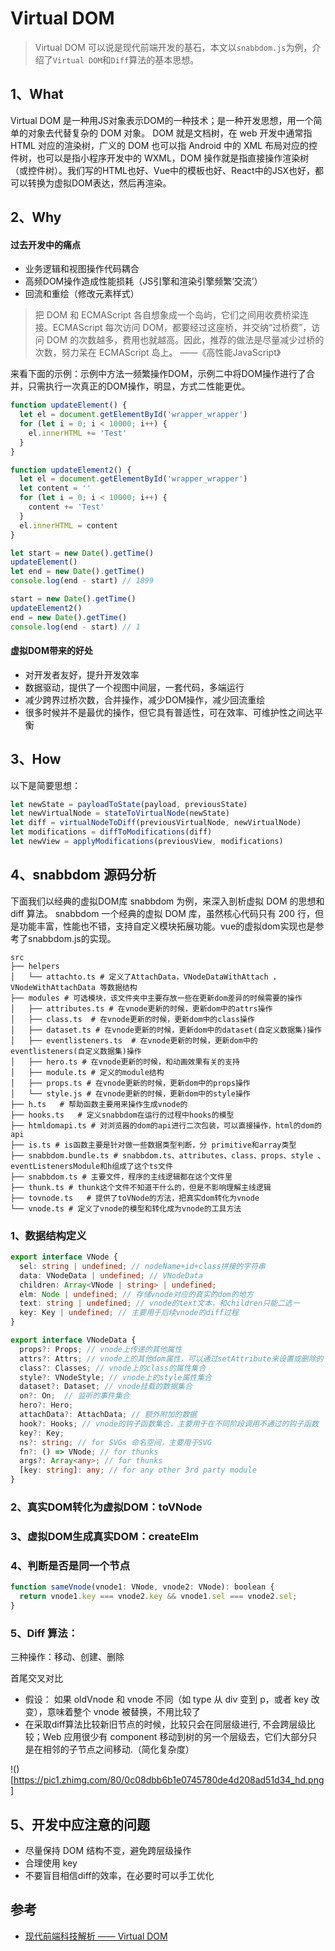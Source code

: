 # Virtual DOM
> Virtual DOM 可以说是现代前端开发的基石，本文以`snabbdom.js`为例，介绍了`Virtual DOM`和`Diff`算法的基本思想。

## 1、What
Virtual DOM 是一种用JS对象表示DOM的一种技术；是一种开发思想，用一个简单的对象去代替复杂的 DOM 对象。
DOM 就是文档树，在 web 开发中通常指 HTML 对应的渲染树，广义的 DOM 也可以指 Android 中的 XML 布局对应的控件树，也可以是指小程序开发中的 WXML，DOM 操作就是指直接操作渲染树（或控件树）。我们写的HTML也好、Vue中的模板也好、React中的JSX也好，都可以转换为虚拟DOM表达，然后再渲染。

## 2、Why
#### 过去开发中的痛点
- 业务逻辑和视图操作代码耦合
- 高频DOM操作造成性能损耗（JS引擎和渲染引擎频繁‘交流’）
- 回流和重绘（修改元素样式）

> 把 DOM 和 ECMAScript 各自想象成一个岛屿，它们之间用收费桥梁连接。ECMAScript 每次访问 DOM，都要经过这座桥，并交纳“过桥费”，访问 DOM 的次数越多，费用也就越高。因此，推荐的做法是尽量减少过桥的次数，努力呆在 ECMAScript 岛上。  ——《高性能JavaScript》

来看下面的示例：示例中方法一频繁操作DOM，示例二中将DOM操作进行了合并，只需执行一次真正的DOM操作，明显，方式二性能更优。

```js
function updateElement() {
  let el = document.getElementById('wrapper_wrapper')
  for (let i = 0; i < 10000; i++) {
    el.innerHTML += 'Test'
  }
}

function updateElement2() {
  let el = document.getElementById('wrapper_wrapper')
  let content = ''
  for (let i = 0; i < 10000; i++) {
    content += 'Test'
  }
  el.innerHTML = content
}

let start = new Date().getTime()
updateElement()
let end = new Date().getTime()
console.log(end - start) // 1899

start = new Date().getTime()
updateElement2()
end = new Date().getTime()
console.log(end - start) // 1
```

#### 虚拟DOM带来的好处
- 对开发者友好，提升开发效率
- 数据驱动，提供了一个视图中间层，一套代码，多端运行
- 减少跨界过桥次数，合并操作，减少DOM操作，减少回流重绘
- 很多时候并不是最优的操作，但它具有普适性，可在效率、可维护性之间达平衡

## 3、How

以下是简要思想：
```js
let newState = payloadToState(payload, previousState)
let newVirtualNode = stateToVirtualNode(newState)
let diff = virtualNodeToDiff(previousVirtualNode, newVirtualNode)
let modifications = diffToModifications(diff)
let newView = applyModifications(previousView, modifications)
```

## 4、snabbdom 源码分析
下面我们以经典的虚拟DOM库 snabbdom 为例，来深入剖析虚拟 DOM 的思想和 diff 算法。
snabbdom 一个经典的虚拟 DOM 库，虽然核心代码只有 200 行，但是功能丰富，性能也不错，支持自定义模块拓展功能。vue的虚拟dom实现也是参考了snabbdom.js的实现。

```
src
├── helpers
│   └── attachto.ts # 定义了AttachData，VNodeDataWithAttach ，VNodeWithAttachData 等数据结构
├── modules # 可选模块，该文件夹中主要存放一些在更新dom差异的时候需要的操作
│   ├── attributes.ts # 在vnode更新的时候，更新dom中的attrs操作
│   ├── class.ts  # 在vnode更新的时候，更新dom中的class操作
│   ├── dataset.ts # 在vnode更新的时候，更新dom中的dataset(自定义数据集)操作
│   ├── eventlisteners.ts  # 在vnode更新的时候，更新dom中的eventlisteners(自定义数据集)操作
│   ├── hero.ts # 在vnode更新的时候，和动画效果有关的支持
│   ├── module.ts # 定义的module结构
│   ├── props.ts # 在vnode更新的时候，更新dom中的props操作
│   └── style.js # 在vnode更新的时候，更新dom中的style操作
├── h.ts   # 帮助函数主要用来操作生成vnode的
├── hooks.ts   # 定义snabbdom在运行的过程中hooks的模型
├── htmldomapi.ts # 对浏览器的dom的api进行二次包装，可以直接操作，html的dom的api
├── is.ts # is函数主要是针对做一些数据类型判断，分 primitive和array类型
├── snabbdom.bundle.ts # snabbdom.ts、attributes、class、props、style 、eventListenersModule和h组成了这个ts文件
├── snabbdom.ts # 主要文件，程序的主线逻辑都在这个文件里
├── thunk.ts # thunk这个文件不知道干什么的，但是不影响理解主线逻辑
├── tovnode.ts   # 提供了toVNode的方法，把真实dom转化为vnode
└── vnode.ts # 定义了vnode的模型和转化成为vnode的工具方法
```

### 1、数据结构定义
```ts
export interface VNode {
  sel: string | undefined; // nodeName+id+class拼接的字符串
  data: VNodeData | undefined; // VNodeData
  children: Array<VNode | string> | undefined;
  elm: Node | undefined; // 存储vnode对应的真实的dom的地方
  text: string | undefined; // vnode的text文本，和children只能二选一
  key: Key | undefined; // 主要用于后续vnode的diff过程
}

export interface VNodeData {
  props?: Props; // vnode上传递的其他属性
  attrs?: Attrs; // vnode上的其他dom属性，可以通过setAttribute来设置或删除的
  class?: Classes; // vnode上的class的属性集合
  style?: VNodeStyle; // vnode上的style属性集合
  dataset?: Dataset; // vnode挂载的数据集合
  on?: On;  // 监听的事件集合
  hero?: Hero; 
  attachData?: AttachData; // 额外附加的数据
  hook?: Hooks; // vnode的钩子函数集合，主要用于在不同阶段调用不通过的钩子函数
  key?: Key; 
  ns?: string; // for SVGs 命名空间，主要用于SVG
  fn?: () => VNode; // for thunks
  args?: Array<any>; // for thunks
  [key: string]: any; // for any other 3rd party module
}
```
### 2、真实DOM转化为虚拟DOM：toVNode

### 3、虚拟DOM生成真实DOM：createElm

### 4、判断是否是同一个节点
```js
function sameVnode(vnode1: VNode, vnode2: VNode): boolean {
  return vnode1.key === vnode2.key && vnode1.sel === vnode2.sel;
}
```
### 5、Diff 算法：


三种操作：移动、创建、删除

首尾交叉对比

- 假设： 如果 oldVnode 和 vnode 不同（如 type 从 div 变到 p，或者 key 改变），意味着整个 vnode 被替换，不用比较了
- 在采取diff算法比较新旧节点的时候，比较只会在同层级进行, 不会跨层级比较；Web 应用很少有 component 移动到树的另一个层级去，它们大部分只是在相邻的子节点之间移动.（简化复杂度）

<!-- !()[https://calendar.perfplanet.com/wp-content/uploads/2013/12/vjeux/1.png] -->
!()[https://pic1.zhimg.com/80/0c08dbb6b1e0745780de4d208ad51d34_hd.png]

## 5、开发中应注意的问题

- 尽量保持 DOM 结构不变，避免跨层级操作
- 合理使用 key
- 不要盲目相信diff的效率，在必要时可以手工优化


## 参考
- [现代前端科技解析 —— Virtual DOM](https://github.com/jin5354/404forest/issues/71)